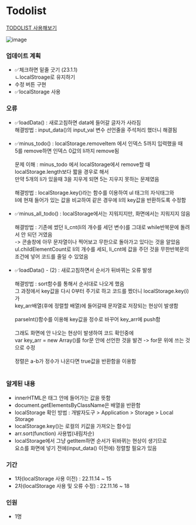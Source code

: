 # Todolist
<a href="https://kwakminjung.github.io/Todolist/">TODOLIST 사용해보기</a>

![image](https://user-images.githubusercontent.com/100507512/216514534-e80e1526-75c0-4b8e-99a4-cbb9827c1f8e.png)

<h3>업데이트 계획</h3>
<ul>
  <li>✅체크하면 밑줄 긋기 (23.1.1)<br></t>ㄴlocalStroage로 유지하기</li>
  <li>수정 버튼 구현</li>
  <li>✅localStorage 사용</li>
</ul>


<h3>오류</h3>
<ul>
  <li>✅loadData() : 새로고침하면 data에 들어갈 글자가 사라짐<br>
  해결방법 : input_data()의 input_val 변수 선언줄을 주석처리 했더니 해결됨</li><br>
  
  <li>✅minus_todo() : localStorage.removeItem 에서 인덱스 5까지 입력했을 때<br> 5를 remove하면 인덱스 0값의 li까지 remove됨<br><br>
  문제 이해 : minus_todo 에서 localStorage에서 remove할 때 localStorage.length보다 짧을 경우로 해서<br> 만약 5개의 li가 있을때 3을 지우게 되면 5는 지우지 못하는 문제였음<br><br>
  해결방법 : localStorage.key()라는 함수를 이용하여 ul 태그의 자식태그와 <br>li에 현재 들어가 있는 값을 비교하여 같은 경우에 li의 key값을 반환하도록 수정함</li><br>
  
  <li>✅minus_all_todo() : localStorage에서는 지워지지만, 화면에서는 지워지지 않음<br><br>
  해결방법 : 기존에 썼던 li_cnt(li의 개수를 세던 변수)를 그대로 while반복문에 돌려서 안 되던 거였음 <br>-> 콘솔창에 아무 문자열이나 찍어보고 무한으로 돌아가고 있다는 것을 알았음
  <br>ul.childElementCount로 li의 개수를 세되, li_cnt에 값을 주던 것을 무한반복문의 조건에 넣어 코드를 줄일 수 있었음</li><br>
  
  <li>✅loadData() - (2) : 새로고침하면서 순서가 뒤바뀌는 오류 발생<br><br>
  해결방법 : sort함수를 통해서 순서대로 나오게 했음<br>
  그 과정에서 key값을 다시 0부터 주기로 하고 코드를 짰더니 localStorage.key(i)가 <br>key_arr배열(후에 정렬할 배열)에 들어갈때 문자열로 저장되는 현상이 발생함<br><br>
  parseInt()함수를 이용해 key값을 정수로 바꾸어 key_arr에 push함<br><br>
  그래도 화면에 안 나오는 현상이 발생하여 코드 확인중에 <br>var key_arr = new Array()를 for문 안에 선언한 것을 발견 ->  for문 위에 쓰는 것으로 수정<br><br>
  정렬은 a-b가 정수가 나온다면 true값을 반환함을 이용함<br>
  </li><br>
</ul>

<h3>알게된 내용</h3>
<ul>  
  <li>innerHTML은 태그 안에 들어가는 값을 뜻함</li>
  <li>document.getElementsByClassName은 배열을 반환함</li>
  <li>localStorage 확인 방법 : 개발자도구 > Application > Storage > Local Storage</li>
  <li>localStorage.key()는 로컬의 키값을 가져오는 함수임</li>
  <li>arr.sort(function) 사용법(내림차순)</li>
  <li>localStorage에서 그냥 getItem하면 순서가 뒤바뀌는 현상이 생기므로 <br>요소를 화면에 넣기 전에(input_data() 이전에) 정렬할 필요가 있음</li>
</ul>

<h3>기간</h3>
<ul>
  <li>1차(localStorage 사용 이전) : 22.11.14 ~ 15</li>
  <li>2차(localStorage 사용 및 오류 수정) : 22.11.16 ~ 18</li>
</ul>

<h3>인원</h3>
<ul>
  <li>1명</li>
</ul>
